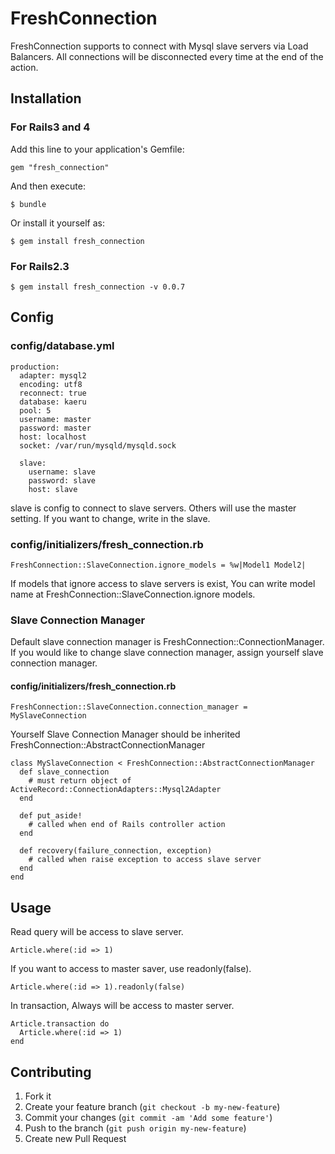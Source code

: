 # FreshConnection

FreshConnection supports to connect with Mysql slave servers via Load Balancers.
All connections will be disconnected every time at the end of the action.

## Installation

### For Rails3 and 4
Add this line to your application's Gemfile:

    gem "fresh_connection"

And then execute:

    $ bundle

Or install it yourself as:

    $ gem install fresh_connection

### For Rails2.3

    $ gem install fresh_connection -v 0.0.7

## Config
### config/database.yml

    production:
      adapter: mysql2
      encoding: utf8
      reconnect: true
      database: kaeru
      pool: 5
      username: master
      password: master
      host: localhost
      socket: /var/run/mysqld/mysqld.sock

      slave:
        username: slave
        password: slave
        host: slave

slave is config to connect to slave servers.
Others will use the master setting. If you want to change, write in the slave.

### config/initializers/fresh_connection.rb

    FreshConnection::SlaveConnection.ignore_models = %w|Model1 Model2|

If models that ignore access to slave servers is exist, You can write model name at FreshConnection::SlaveConnection.ignore models.

### Slave Connection Manager
Default slave connection manager is FreshConnection::ConnectionManager.
If you would like to change slave connection manager, assign yourself slave connection manager.

#### config/initializers/fresh_connection.rb

    FreshConnection::SlaveConnection.connection_manager = MySlaveConnection


Yourself Slave Connection Manager should be inherited FreshConnection::AbstractConnectionManager

    class MySlaveConnection < FreshConnection::AbstractConnectionManager
      def slave_connection
        # must return object of ActiveRecord::ConnectionAdapters::Mysql2Adapter
      end

      def put_aside!
        # called when end of Rails controller action
      end

      def recovery(failure_connection, exception)
        # called when raise exception to access slave server
      end
    end

## Usage
Read query will be access to slave server.

    Article.where(:id => 1)

If you want to access to master saver, use readonly(false).

    Article.where(:id => 1).readonly(false)

In transaction, Always will be access to master server.

    Article.transaction do
      Article.where(:id => 1)
    end



## Contributing

1. Fork it
2. Create your feature branch (`git checkout -b my-new-feature`)
3. Commit your changes (`git commit -am 'Add some feature'`)
4. Push to the branch (`git push origin my-new-feature`)
5. Create new Pull Request
